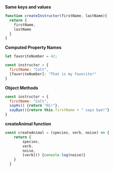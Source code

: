 **Same keys and values**
```javascript
function createInstructor(firstName, lastName){
  return {
    firstName,
    lastName
  }
}
```
**Computed Property Names**
```javascript
let favoriteNumber = 42;

const instructor = {
  firstName: "Colt",
  [favoriteNumber]: "That is my favorite!"
}
```
**Object Methods**
```javascript
const instructor = {
  firstName: "Colt",
  sayHi() {return "Hi!"},
  sayBye(){return this.firstName + " says bye!"}
}
```
**createAnimal function**
```javascript
const createAnimal = (species, verb, noise) => {
    return {
        species,
        verb,
        noise,
        [verb]() {console.log(noise)}
    }
  }
```
